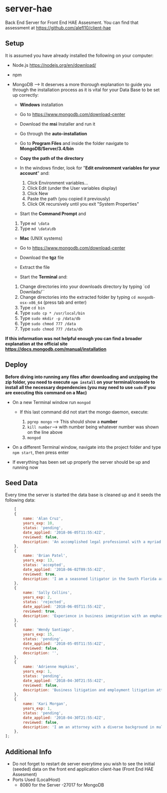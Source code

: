 # server-hae

Back End Server for Front End HAE Assesment. You can find that assessment at
<https://github.com/alefl10/client-hae>

## **Setup**

It is assumed you have already installed the following on your computer:

- Node.js <https://nodejs.org/en/download/>
- npm
- MongoDB --> It deserves a more thorough explanation to guide you through the installation process as it is vital for your Data Base to be set up correctly:

    - **Windows** installation

    - Go to <https://www.mongodb.com/download-center>
    - Download the **msi** Installer and run it
    - Go through the **auto-installation**
    - Go to **Program Files** and inside the folder navigate to **MongoDB/Server/3.4/bin**
    - **Copy the path of the directory**
    - In the windows finder, look for "**Edit environment variables for your account**" and:

        1. Click Environment variables...
        2. Click Edit (under the User variables display)
        3. Click New
        4. Paste the path (you copied it previously)
        5. Click OK recursively until you exit "System Properties"

    - Start the **Command Prompt** and

    1. Type `md \data`
    2. Type `md \data\db`

    - **Mac** (UNIX systems)

    - Go to <https://www.mongodb.com/download-center>
    - Download the **tgz** file
    - Extract the file
    - Start the **Terminal** and:

    1. Change directories into your downloads directory by typing `cd Downlads/``
    2. Change directories into the extracted folder by typing `cd mongodb-osx-x86_64` (press tab and enter)
    3. Type `cd bin`
    4. Type `sudo cp * /usr/local/bin`
    5. Type `sudo mkdir -p /data/db`
    6. Type `sudo chmod 777 /data`
    7. Type `sudo chmod 777 /data/db`
    
**If this information was not helpful enough you can find a broader explanation at the official site
<https://docs.mongodb.com/manual/installation>**

## **Deploy**

**Before diving into running any files after downloading and unzipping the zip folder, you need to execute `npm install` on your terminal/console to install all the necessary dependencies (you may need to use `sudo` if you are executing this command on a Mac)**

- On a new Terminal window run `mongod`

    - If this last command did not start the mongo daemon, execute:

        1. `pgrep mongo` --> This should show a **number**
        2. `kill number`--> with number being whatever number was shown on the line above
        3. `mongod`

- On a different Terminal window, navigate into the project folder and type `npm start`, then press enter 

- If everything has been set up properly the server should be up and running now


## Seed Data

Every time the server is started the data base is cleaned up and it seeds the following data:

```javascript
    [
    {
        name: 'Alan Cruz',
        years_exp: 10,
        status: 'pending',
        date_applied: '2018-06-05T11:55:42Z',
        reviewed: false,
        description: 'An accomplished legal professional with a myriad of experience and a stellar reputation for handling all facets of litigation and trial practice.  An analytical and strategic thinker with a firm understanding of the drivers and interests impacting litigation, the legal ramifications of the workplace disciplinary process and the overall dynamics of attorney-client relations. Licensed to practice in Pennsylvania, New Jersey and the District of Columbia.',
    },
    {
        name: 'Brian Patel',
        years_exp: 13,
        status: 'accepted',
        date_applied: '2018-06-02T09:55:42Z',
        reviewed: true,
        description: 'I am a seasoned litigator in the South Florida area with 10 years worth of experience in construction, maritime and insurance defense. My current practice involves real estate (litigation and transactional) and family law as well. In addition to extensive in-court experience, I offer excellent legal research and writing skills and a dedicated focus on the timely delivery of high quality product.',
    },
    {
        name: 'Sally Collins',
        years_exp: 2,
        status: 'rejected',
        date_applied: '2018-06-05T11:55:42Z',
        reviewed: true,
        description: 'Experience in business immigration with an emphasis on the preparation, review and analysis of immigrant (PERM, I-140 immigrant petitions and AOS applications) and nonimmigrant (L-1A, L-1B, H-1B, O-1) visa petitions and applications. Work directly with large multinational clients in a broad spectrum of global industries. Advise on mergers, acquisitions and corporate reorganizations issues to ensure compliance with immigration regulations. In charge of responding to NOIR, RFE and audits.',
    },
    {
        name: 'Wendy Santiago',
        years_exp: 15,
        status: 'pending',
        date_applied: '2018-05-05T11:55:42Z',
        reviewed: false,
        description: '',
    },
    {
        name: 'Adrienne Hopkins',
        years_exp: 1,
        status: 'pending',
        date_applied: '2018-04-30T21:55:42Z',
        reviewed: false,
        description: 'Business litigation and employment litigation attorney; former law review editor; worked at top firms in Dallas, Texas for seven years before forming a private practice.',
    },
    {
        name: 'Kari Morgan',
        years_exp: 1,
        status: 'pending',
        date_applied: '2018-04-30T21:55:42Z',
        reviewed: false,
        description: 'I am an attorney with a diverse background in multiple areas of practice. I have counseled banks, corporations, and individuals at both state and federal levels.',
    },
];
```

## **Additional Info**

- Do not forget to restart de server everytime you wish to see the initial (seeded) data on the front end application client-hae (Front End HAE  Assesment)
- Ports Used (LocalHost)
    - 8080 for the Server
    -27017 for MongoDB
